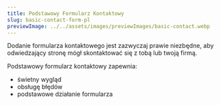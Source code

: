 ```yaml
---
title: Podstawowy Formularz Kontaktowy
slug: basic-contact-form-pl
previewImage: ../../assets/images/previewImages/basic-contact.webp
---
```


Dodanie formularza kontaktowego jest zazwyczaj prawie niezbędne, aby odwiedzający stronę mógł skontaktować się z tobą lub twoją firmą.

Podstawowy formularz kontaktowy zapewnia:

- świetny wygląd
- obsługę błędów
- podstawowe działanie formularza
